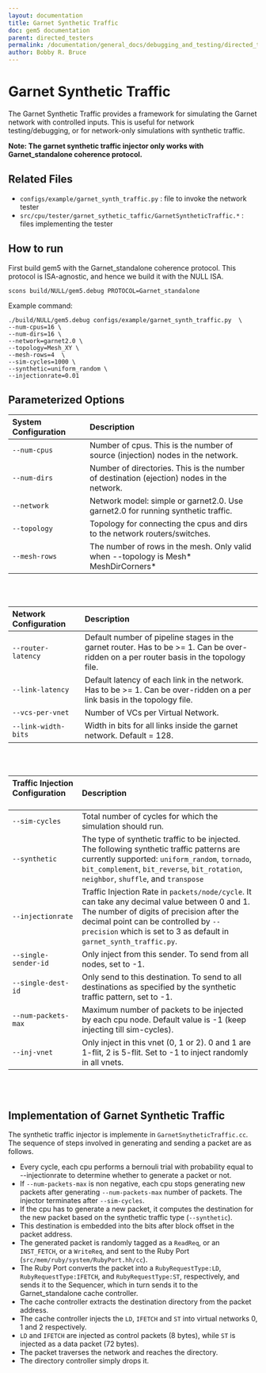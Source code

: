 ```yaml
---
layout: documentation
title: Garnet Synthetic Traffic
doc: gem5 documentation
parent: directed_testers
permalink: /documentation/general_docs/debugging_and_testing/directed_testers/garnet_synthetic_traffic/
author: Bobby R. Bruce
---
```


# Garnet Synthetic Traffic

The Garnet Synthetic Traffic provides a framework for simulating the Garnet
network with controlled inputs. This is useful for network testing/debugging,
or for network-only simulations with synthetic traffic.

**Note: The garnet synthetic traffic injector only works with Garnet_standalone
coherence protocol.**

## Related Files

* `configs/example/garnet_synth_traffic.py` : file to invoke the network tester
* `src/cpu/tester/garnet_sythetic_taffic/GarnetSyntheticTraffic.*` : files
implementing the tester

## How to run

First build gem5 with the Garnet_standalone coherence protocol. This protocol
is ISA-agnostic, and hence we build it with the NULL ISA.

```
scons build/NULL/gem5.debug PROTOCOL=Garnet_standalone
```

Example command:

```
./build/NULL/gem5.debug configs/example/garnet_synth_traffic.py  \
--num-cpus=16 \
--num-dirs=16 \
--network=garnet2.0 \
--topology=Mesh_XY \
--mesh-rows=4  \
--sim-cycles=1000 \
--synthetic=uniform_random \
--injectionrate=0.01
```

## Parameterized Options

|System Configuration &nbsp; &nbsp; &nbsp;         |Description                                                                              |
|:---------------------|:----------------------------------------------------------------------------------------|
|`--num-cpus`          |Number of cpus. This is the number of source (injection) nodes in the network.           |
|`--num-dirs`          |Number of directories. This is the number of destination (ejection) nodes in the network.|
|`--network`           |Network model: simple or garnet2.0. Use garnet2.0 for running synthetic traffic.         |
|`--topology`          |Topology for connecting the cpus and dirs to the network routers/switches.               |
|`--mesh-rows`         |The number of rows in the mesh. Only valid when --topology is Mesh* MeshDirCorners*      |

<br>
<br>

|Network Configuration &nbsp;       |Description                                                                                                                             |
|:---------------------|:---------------------------------------------------------------------------------------------------------------------------------------|
|`--router-latency`    | Default number of pipeline stages in the garnet router. Has to be >= 1. Can be over-ridden on a per router basis in the topology file. |
|`--link-latency`      | Default latency of each link in the network. Has to be >= 1. Can be over-ridden on a per link basis in the topology file.              |
|`--vcs-per-vnet`      | Number of VCs per Virtual Network.                                                                                                     |
|`--link-width-bits`   | Width in bits for all links inside the garnet network. Default = 128.                                                                  |

<br>
<br>

|Traffic Injection Configuration &nbsp; &nbsp; &nbsp; &nbsp; &nbsp;  |Description |
|:---------------------|:-----------|
|`--sim-cycles`        | Total number of cycles for which the simulation should run. |
|`--synthetic`         | The type of synthetic traffic to be injected. The following synthetic traffic patterns are currently supported: `uniform_random`, `tornado`, `bit_complement`, `bit_reverse`, `bit_rotation`, `neighbor`, `shuffle`, and `transpose` |
|`--injectionrate`     | Traffic Injection Rate in `packets/node/cycle`. It can take any decimal value between 0 and 1. The number of digits of precision after the decimal point can be controlled by `--precision` which is set to 3 as default in `garnet_synth_traffic.py`. |
|`--single-sender-id`  | Only inject from this sender. To send from all nodes, set to -1. |
|`--single-dest-id`    | Only send to this destination. To send to all destinations as specified by the synthetic traffic pattern, set to -1. |
|`--num-packets-max`   | Maximum number of packets to be injected by each cpu node. Default value is -1 (keep injecting till sim-cycles). |
|`--inj-vnet`          | Only inject in this vnet (0, 1 or 2). 0 and 1 are 1-flit, 2 is 5-flit. Set to -1 to inject randomly in all vnets. |

<br>
<br>

## Implementation of Garnet Synthetic Traffic

The synthetic traffic injector is implemente in `GarnetSnytheticTraffic.cc`.
The sequence of steps involved in generating and sending a packet are as
follows.

* Every cycle, each cpu performs a bernouli trial with probability equal to
--injectionrate to determine whether to generate a packet or not.
* If `--num-packets-max` is non negative, each cpu stops generating new packets
after generating `--num-packets-max` number of packets. The injector terminates
after `--sim-cycles`.
* If the cpu has to generate a new packet, it computes the destination for the
new packet based on the synthetic traffic type (`--synthetic`).
* This destination is embedded into the bits after block offset in the packet
address.
* The generated packet is randomly tagged as a `ReadReq`, or an `INST_FETCH`,
or a `WriteReq`, and sent to the Ruby Port
(`src/mem/ruby/system/RubyPort.hh/cc`).
* The Ruby Port converts the packet into a `RubyRequestType:LD`,
`RubyRequestType:IFETCH`, and `RubyRequestType:ST`, respectively, and sends it
to the Sequencer, which in turn sends it to the Garnet_standalone cache
controller.
* The cache controller extracts the destination directory from the packet
address.
* The cache controller injects the `LD`, `IFETCH` and `ST` into virtual
networks 0, 1 and 2 respectively.
* `LD` and `IFETCH` are injected as control packets (8 bytes), while `ST` is
injected as a data packet (72 bytes).
* The packet traverses the network and reaches the directory.
* The directory controller simply drops it.
